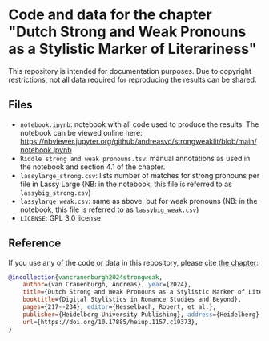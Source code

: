 # Code and data for the chapter "Dutch Strong and Weak Pronouns as a Stylistic Marker of Literariness"

This repository is intended for documentation purposes. Due to copyright restrictions,
not all data required for reproducing the results can be shared.

## Files

- `notebook.ipynb`: notebook with all code used to produce the results. The notebook can be viewed online here: https://nbviewer.jupyter.org/github/andreasvc/strongweaklit/blob/main/notebook.ipynb
- `Riddle strong and weak pronouns.tsv`: manual annotations as used in the notebook and section 4.1 of the chapter.
- `lassylarge_strong.csv`: lists number of matches for strong pronouns per file in Lassy Large (NB: in the notebook, this file is referred to as `lassybig_strong.csv`)
- `lassylarge_weak.csv`: same as above, but for weak pronouns (NB: in the notebook, this file is referred to as `lassybig_weak.csv`)
- `LICENSE`: GPL 3.0 license


## Reference

If you use any of the code or data in this repository, please cite
[the chapter](https://doi.org/10.17885/heiup.1157.c19373):

```bibtex
@incollection{vancranenburgh2024strongweak,
    author={van Cranenburgh, Andreas}, year={2024},
    title={Dutch Strong and Weak Pronouns as a Stylistic Marker of Literariness},
    booktitle={Digital Stylistics in Romance Studies and Beyond},
    pages={217--234}, editor={Hesselbach, Robert, et al.},
    publisher={Heidelberg University Publishing}, address={Heidelberg},
    url={https://doi.org/10.17885/heiup.1157.c19373},
}
```
